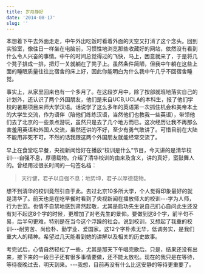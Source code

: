 ```yaml
---
title: 岁月静好
date: '2014-08-17'
slug: ''
---
```


本想着下午去外面走走，中午外出吃饭时看着外面的天空又打消了这个念头。回到实验室，像往日一样坐在电脑前，习惯性地浏览那些收藏好的网站，依然没有看到什么令人兴奋的事情。中午的时间总觉得过的飞快，马上，困意就来了，于是将几个凳子排成一排，把灯一关就躺在了凳子上。虽然条件简陋，但我中午躺在这些上面的睡眠质量往往比宿舍的床上好，因此你能明白为什么我中午几乎不回宿舍睡觉。

事实上，从家里回来也有一个多月了。在这段岁月中，除了按部就班地落实自己的计划外，还认识了两个外国朋友，他们是来自UCB,UCLA的本科生，报了他们学校的暑期项目来师大学汉语。话说学了这么多年的英语第一次抓住机会和美帝本土的大学生交流，作为语伴（陪他们练练汉语，当然他们也教我一些英语），带领他们去了北京的一些景点游玩，虽然只是去了几个地方而已。这次经历让我不再那么害羞用英语和外国人交流，虽然还讲的不好，至少有勇气敢讲了。可惜目前在大陆不能用非死不可，不然的话我跟这两个外国朋友就能经常交流了。

早上在食堂吃早餐，央视新闻恰好在播放“校训是什么”节目，今天讲的是清华校训---自强不息，厚德载物。介绍了清华校训的由来及含义，讲的真好，蛮鼓舞人的。曾经用过很长时间的一句签名档：

> 天行健，君子以自强不息；地势坤，君子以厚德载物。

想不到清华的校训竟然引自于此。去过北京10多所大学，个人觉得印象最好的就是清华了。前天也是在吃早餐时看到了央视新闻在播放师大的校训---学为人师，行为世范。也情不自禁地感到肃然起敬，尤其是启功先生说自己扪心自问此生还没有对不起这8个字的时候，更增加了对老先生的景仰。要做到这8个字，前半句不易，后半句更难，特别是在当今这个浮躁的社会。说到校训，又想起了我重的校训---耐劳苦、尚俭朴、勤学业、爱国家。这12个字朴素无华，低调务实，是我们重大人的精神。希望过几天能看到她的讲解以及相关的历史故事。

考完试后，心情自然轻松了一些，尤其是那天下午唱完歌后。只是，结果还没有出来，接下来的一段日子还有很多事情要做，还不能太放松。现在的我只是在等待，等待夜晚过去，明天到来。---我想，目前再没有什么比这安静的等待更重要了。



